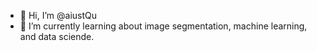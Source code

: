 - 👋 Hi, I’m @aiustQu
- 🌱 I’m currently learning about image segmentation, machine learning, and data sciende.
